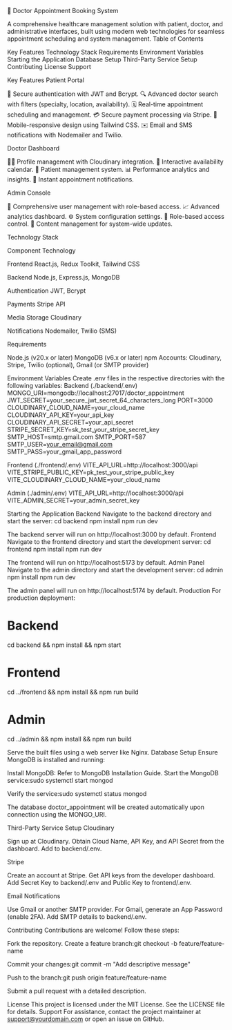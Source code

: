 🏥 Doctor Appointment Booking System
   
A comprehensive healthcare management solution with patient, doctor, and administrative interfaces, built using modern web technologies for seamless appointment scheduling and system management.
Table of Contents

Key Features
Technology Stack
Requirements
Environment Variables
Starting the Application
Database Setup
Third-Party Service Setup
Contributing
License
Support

Key Features
Patient Portal

🔐 Secure authentication with JWT and Bcrypt.
🔍 Advanced doctor search with filters (specialty, location, availability).
🗓️ Real-time appointment scheduling and management.
💳 Secure payment processing via Stripe.
📱 Mobile-responsive design using Tailwind CSS.
✉️ Email and SMS notifications with Nodemailer and Twilio.

Doctor Dashboard

👨‍⚕️ Profile management with Cloudinary integration.
📅 Interactive availability calendar.
💼 Patient management system.
📊 Performance analytics and insights.
🔔 Instant appointment notifications.

Admin Console

👥 Comprehensive user management with role-based access.
📈 Advanced analytics dashboard.
⚙️ System configuration settings.
🔐 Role-based access control.
📝 Content management for system-wide updates.

Technology Stack



Component
Technology



Frontend
React.js, Redux Toolkit, Tailwind CSS


Backend
Node.js, Express.js, MongoDB


Authentication
JWT, Bcrypt


Payments
Stripe API


Media Storage
Cloudinary


Notifications
Nodemailer, Twilio (SMS)


Requirements

Node.js (v20.x or later)
MongoDB (v6.x or later)
npm
Accounts: Cloudinary, Stripe, Twilio (optional), Gmail (or SMTP provider)

Environment Variables
Create .env files in the respective directories with the following variables:
Backend (./backend/.env)
MONGO_URI=mongodb://localhost:27017/doctor_appointment
JWT_SECRET=your_secure_jwt_secret_64_characters_long
PORT=3000
CLOUDINARY_CLOUD_NAME=your_cloud_name
CLOUDINARY_API_KEY=your_api_key
CLOUDINARY_API_SECRET=your_api_secret
STRIPE_SECRET_KEY=sk_test_your_stripe_secret_key
SMTP_HOST=smtp.gmail.com
SMTP_PORT=587
SMTP_USER=your_email@gmail.com
SMTP_PASS=your_gmail_app_password

Frontend (./frontend/.env)
VITE_API_URL=http://localhost:3000/api
VITE_STRIPE_PUBLIC_KEY=pk_test_your_stripe_public_key
VITE_CLOUDINARY_CLOUD_NAME=your_cloud_name

Admin (./admin/.env)
VITE_API_URL=http://localhost:3000/api
VITE_ADMIN_SECRET=your_admin_secret_key

Starting the Application
Backend
Navigate to the backend directory and start the server:
cd backend
npm install
npm run dev

The backend server will run on http://localhost:3000 by default.
Frontend
Navigate to the frontend directory and start the development server:
cd frontend
npm install
npm run dev

The frontend will run on http://localhost:5173 by default.
Admin Panel
Navigate to the admin directory and start the development server:
cd admin
npm install
npm run dev

The admin panel will run on http://localhost:5174 by default.
Production
For production deployment:
# Backend
cd backend && npm install && npm start

# Frontend
cd ../frontend && npm install && npm run build

# Admin
cd ../admin && npm install && npm run build

Serve the built files using a web server like Nginx.
Database Setup
Ensure MongoDB is installed and running:

Install MongoDB: Refer to MongoDB Installation Guide.
Start the MongoDB service:sudo systemctl start mongod


Verify the service:sudo systemctl status mongod


The database doctor_appointment will be created automatically upon connection using the MONGO_URI.

Third-Party Service Setup
Cloudinary

Sign up at Cloudinary.
Obtain Cloud Name, API Key, and API Secret from the dashboard.
Add to backend/.env.

Stripe

Create an account at Stripe.
Get API keys from the developer dashboard.
Add Secret Key to backend/.env and Public Key to frontend/.env.

Email Notifications

Use Gmail or another SMTP provider.
For Gmail, generate an App Password (enable 2FA).
Add SMTP details to backend/.env.

Contributing
Contributions are welcome! Follow these steps:

Fork the repository.
Create a feature branch:git checkout -b feature/feature-name


Commit your changes:git commit -m "Add descriptive message"


Push to the branch:git push origin feature/feature-name


Submit a pull request with a detailed description.

License
This project is licensed under the MIT License. See the LICENSE file for details.
Support
For assistance, contact the project maintainer at support@yourdomain.com or open an issue on GitHub.
